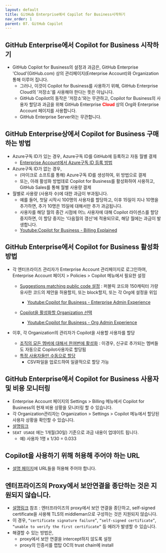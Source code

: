 ```yaml
---
layout: default
title: GitHub Enterprise에서 Copilot for Business시작하기
nav_order: 1
parent: 07. GitHub Copilot
---
```


## GitHub Enterprise에서 Copilot for Business 시작하기
- GitHub Copilot for Business의 설정과 과금은, GitHub Enterprise 'Cloud'(GitHub.com) 상의 관리페이지(Enterprise Account)와 Organization 통해 이루어 집니다.  
    - 그러나, 이것이 Copilot for Business를 사용하기 위해, GitHub Enterprise Cloud의 '저장소'를 사용해야 한다는 뜻은 아닙니다.  
    - GitHub Copilot의 동작은 '저장소'와는 무관하고, Copilot for Business의 사용자 할당과 과금을 위해 GitHub Enterprise **<span style="color:red"> Cloud </span>** 상의 Org와 Enterprise Account 페이지를 사용합니다. 
    - GitHub Enterprise Server와는 무관합니다.


## GitHub Enterprise상에서 Copilot for Business 구매하는 방법
- Azure구독 ID가 있는 경우, Azure구독 ID를 GitHub에 등록하고 자동 월별 결제
    - [Enterprise Account에서 Azure구독 ID 등록 방법](https://docs.github.com/en/enterprise-cloud@latest/billing/managing-billing-for-your-github-account/connecting-an-azure-subscription#connecting-your-azure-subscription-to-your-enterprise-account)
- Azure구독 ID가 없는 경우, 
    - (마이크로 소프트를 통해) Azure구독 ID를 생성하여, 위 방법으로 결제
    - 또는, 아래 활성화 방법데로 Copilot for Business를 활성화하여 사용하고, GitHub Sales를 통해 월별 사용량 결제
- 월별로 사용량 (사용자 수)에 대한 과금이 부과됩니다.
    - 예를 들어, 첫달 시작시 100명의 사용자를 할당하고, 이후 15일이 지나 10명을 추가하면, 추가 10명은 15일에 대해서만 추가 과금됩니다.
    - 사용자를 해당 월의 중간 시점에 어느 사용자에 대해 Copilot 라이센스를 할당 중지하면, 이 할당 중지는 '다음월의 갱신'에 적용되므로, 해당 월에는 과금이 발생합니다.
    - [Youtube:Copilot for Business - Billing Explained](https://youtu.be/sFpSH8jikSA)

## GitHub Enterprise에서 Copilot for Business 활성화 방법
- 각 엔터프라이즈 관리자가 Enterprise Account 관리페이지로 로그인하여, Enterprise Account 페이지 > Policies > Copilot 메뉴에서 필요한 설정
    - [Suggestions matching public code 설정](https://docs.github.com/en/enterprise-cloud@latest/admin/policies/enforcing-policies-for-your-enterprise/enforcing-policies-for-github-copilot-in-your-enterprise#enforcing-a-policy-to-manage-the-use-of-github-copilot-suggestions-that-match-public-code-in-your-enterprise) : 퍼블릭 코드와 150캐릭터 가량 유사한 코드의 제안을 허용할지, 또는 block할지, 또는 각 Org에 설정을 위임
        - [Youtube:Copilot for Business - Enterprise Admin Experience](https://youtu.be/sROaNzKK2jk)

    - [Copilot을 활성화할 Organization 선택](https://docs.github.com/en/enterprise-cloud@latest/admin/policies/enforcing-policies-for-your-enterprise/enforcing-policies-for-github-copilot-in-your-enterprise#enforcing-a-policy-to-manage-the-use-of-github-copilot-for-business-in-your-enterprise)
        - [Youtube:Copilot for Business - Org Admin Experience](https://youtu.be/wyN5F6Cizr4)

- 이후, 각 Organization의 관리자가 Copilot을 사용할 사용자를 할당
    - [조직의 모든 멤버에 대해서 한꺼번에 활성화](https://docs.github.com/en/enterprise-cloud@latest/copilot/configuring-github-copilot/configuring-github-copilot-settings-in-your-organization#enabling-access-to-github-copilot-for-all-current-and-future-users-in-your-organization) : 이경우, 신규로 추가되는 멤버들도 자동으로 Copilot사용자로 할당됨
    - [특정 사용자들만 수동으로 할당](https://docs.github.com/en/enterprise-cloud@latest/copilot/configuring-github-copilot/configuring-github-copilot-settings-in-your-organization#enabling-access-to-github-copilot-for-specific-users-in-your-organization)
        - CSV파일을 업로드하여 일괄적으로 할당 가능


## GitHub Enterprise에서 Copilot for Business 사용자 및 비용 모니터링
- Enterprise Account 페이지의 Settings > Billing 메뉴에서 Copilot for Business의 현재 비용 상황을 모니터링 할 수 있습니다. 
- 각 Organization관리자는 Organization > Settings > Copilot 메뉴에서 할당된 사용자 상황을 확인할 수 있습니다. 
- [설명링크](https://docs.github.com/en/enterprise-cloud@latest/billing/managing-billing-for-github-copilot/viewing-your-github-copilot-usage)
- `SEAT USAGE` 에는 1개월(30일) 기준으로 과금 내용이 업데이트 됩니다. 
  - 예) 사용자 1명 x 1/30 = 0.033


## Copilot을 사용하기 위해 허용해 주어야 하는 URL
- [설명 페이지](https://docs.github.com/en/enterprise-cloud@latest/copilot/troubleshooting-github-copilot/troubleshooting-firewall-settings-for-github-copilot)에 URL들을 허용해 주어야 합니다.

## 엔터프라이즈의 Proxy에서 보안연결을 종단하는 것은 지원되지 않습니다. 
- [설명링크](https://docs.github.com/en/enterprise-cloud@latest/copilot/troubleshooting-github-copilot/troubleshooting-certificate-errors-for-github-copilot#handling-certificate-related-errors) 참조 : 엔터프라이즈의 proxy에서 보안 연결을 종단하고, self-signed certificate을 사용해 TLS의 middleman으로 구성하는 것은 지원되지 않습니다. 
- 이 경우, `“certificate signature failure”`, `“self-signed certificate”`, `“unable to verify the first certificate”` 등 에러가 발생할 수 있습니다. 
- 해결할 수 있는 방법은,
    - proxy에서 보안 연결을 intercept하지 않도록 설정
    - proxy의 인증서를 랩탑 OC의 trust chain에 install
